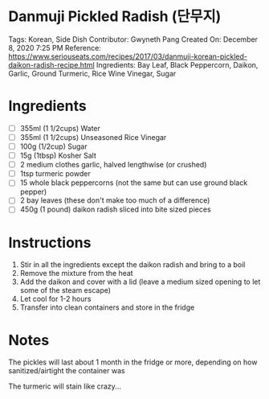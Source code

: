 # Danmuji Pickled Radish (단무지)

Tags: Korean, Side Dish
Contributor: Gwyneth Pang
Created On: December 8, 2020 7:25 PM
Reference: https://www.seriouseats.com/recipes/2017/03/danmuji-korean-pickled-daikon-radish-recipe.html
Ingredients: Bay Leaf, Black Peppercorn, Daikon, Garlic, Ground Turmeric, Rice Wine Vinegar, Sugar

# Ingredients

- [ ]  355ml (1 1/2cups) Water
- [ ]  355ml (1 1/2cups) Unseasoned Rice Vinegar
- [ ]  100g (1/2cup) Sugar
- [ ]  15g (1tbsp) Kosher Salt
- [ ]  2 medium clothes garlic, halved lengthwise (or crushed)
- [ ]  1tsp turmeric powder
- [ ]  15 whole black peppercorns (not the same but can use ground black pepper)
- [ ]  2 bay leaves (these don't make too much of a difference)
- [ ]  450g (1 pound) daikon radish sliced into bite sized pieces

# Instructions

1. Stir in all the ingredients except the daikon radish and bring to a boil
2. Remove the mixture from the heat
3. Add the daikon and cover with a lid (leave a medium sized opening to let some of the steam escape)
4. Let cool for 1-2 hours
5. Transfer into clean containers and store in the fridge

# Notes

The pickles will last about 1 month in the fridge or more, depending on how sanitized/airtight the container was

The turmeric will stain like crazy...